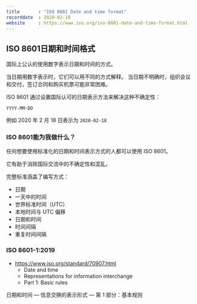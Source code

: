 ```yaml
---
title       : "ISO 8601 Date and time format"
recorddate  : 2020-02-18
website     : https://www.iso.org/iso-8601-date-and-time-format.html
---
```


## ISO 8601日期和时间格式

国际上公认的使用数字表示日期和时间的方式。

当日期用数字表示时，它们可以用不同的方式解释。
当日期不明确时，组织会议和交付，签订合同和购买机票可能非常困难。

ISO 8601 通过设置国际认可的日期表示方法来解决这种不确定性：

```
YYYY-MM-DD
```

例如 2020 年 2 月 18 日表示为 `2020-02-18`

### ISO 8601能为我做什么？

任何想要使用标准化的日期和时间表示方式的人都可以使用 ISO 8601。

它有助于消除国际交流中的不确定性和混乱。

完整标准涵盖了编写方式：

- 日期
- 一天中的时间
- 世界标准时间（UTC）
- 本地时间与 UTC 偏移
- 日期和时间
- 时间间隔
- 重复时间间隔

### ISO 8601-1:2019

- <https://www.iso.org/standard/70907.html>
  - Date and time
  - Representations for information interchange
  - Part 1: Basic rules

日期和时间 — 信息交换的表示形式 — 第 1 部分：基本规则

